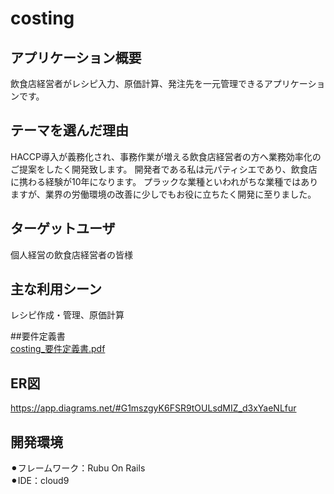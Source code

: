 # costing

## アプリケーション概要
飲食店経営者がレシピ入力、原価計算、発注先を一元管理できるアプリケーションです。

## テーマを選んだ理由
HACCP導入が義務化され、事務作業が増える飲食店経営者の方へ業務効率化のご提案をしたく開発致します。
開発者である私は元パティシエであり、飲食店に携わる経験が10年になります。
プラックな業種といわれがちな業種ではありますが、業界の労働環境の改善に少しでもお役に立ちたく開発に至りました。

## ターゲットユーザ
個人経営の飲食店経営者の皆様

## 主な利用シーン
レシピ作成・管理、原価計算

##要件定義書<br>
[costing_要件定義書.pdf](https://github.com/mizuguchitomoko/costing/files/6081826/costing_.pdf)


## ER図
https://app.diagrams.net/#G1mszgyK6FSR9tOULsdMIZ_d3xYaeNLfur

## 開発環境
⚫︎フレームワーク：Rubu On Rails<br>
⚫︎IDE：cloud9

